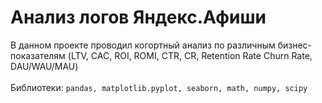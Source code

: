# Анализ логов Яндекс.Афиши
В данном проекте проводил когортный анализ по различным бизнес-показателям (LTV, CAC, ROI, ROMI, CTR, CR, Retention Rate Churn Rate, DAU/WAU/MAU)<br>
<br>
Библиотеки: `pandas, matplotlib.pyplot, seaborn, math, numpy, scipy`
